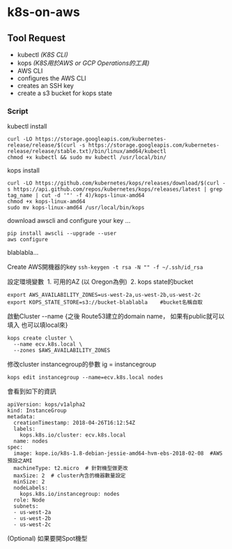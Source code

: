 # k8s-on-aws

## Tool Request

- kubectl _(K8S CLI)_
- kops _(K8S用於AWS or GCP Operations的工具)_
- AWS CLI
- configures the AWS CLI
- creates an SSH key 
- create a s3 bucket for kops state


### Script

kubectl install
```
curl -LO https://storage.googleapis.com/kubernetes-release/release/$(curl -s https://storage.googleapis.com/kubernetes-release/release/stable.txt)/bin/linux/amd64/kubectl
chmod +x kubectl && sudo mv kubectl /usr/local/bin/
```

kops install 
```
curl -LO https://github.com/kubernetes/kops/releases/download/$(curl -s https://api.github.com/repos/kubernetes/kops/releases/latest | grep tag_name | cut -d '"' -f 4)/kops-linux-amd64
chmod +x kops-linux-amd64
sudo mv kops-linux-amd64 /usr/local/bin/kops
```

download awscli and configure your key ...
```
pip install awscli --upgrade --user
aws configure
```

blablabla...

Create AWS開機器的key
`
ssh-keygen -t rsa -N "" -f ~/.ssh/id_rsa
`

設定環境變數 
  1. 可用的AZ (以 Oregon為例)
  2. kops state的bucket
```
export AWS_AVAILABILITY_ZONES=us-west-2a,us-west-2b,us-west-2c
export KOPS_STATE_STORE=s3://bucket-blablabla    #bucket名稱自取
```

啟動Cluster
--name {之後 Route53建立的domain name， 如果有public就可以填入 也可以填local來}
```
kops create cluster \
  --name ecv.k8s.local \
  --zones $AWS_AVAILABILITY_ZONES
```

修改cluster instancegroup的參數 ig = instancegroup
```
kops edit instancegroup --name=ecv.k8s.local nodes
```

會看到如下的資訊
```
apiVersion: kops/v1alpha2
kind: InstanceGroup
metadata:
  creationTimestamp: 2018-04-26T16:12:54Z
  labels:
    kops.k8s.io/cluster: ecv.k8s.local
  name: nodes
spec:
  image: kope.io/k8s-1.8-debian-jessie-amd64-hvm-ebs-2018-02-08  #AWS預設之AMI
  machineType: t2.micro  # 針對機型做更改
  maxSize: 2  # cluster內含的機器數量設定
  minSize: 2
  nodeLabels:
    kops.k8s.io/instancegroup: nodes
  role: Node
  subnets:
  - us-west-2a
  - us-west-2b
  - us-west-2c
```
(Optional)
如果要開Spot機型



